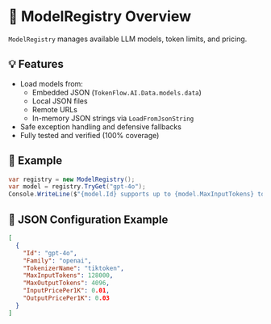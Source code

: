 # 🧩 ModelRegistry Overview

`ModelRegistry` manages available LLM models, token limits, and pricing.

## 💡 Features

- Load models from:
  - Embedded JSON (`TokenFlow.AI.Data.models.data`)
  - Local JSON files
  - Remote URLs
  - In-memory JSON strings via `LoadFromJsonString`
- Safe exception handling and defensive fallbacks
- Fully tested and verified (100% coverage)

## 🧱 Example

```csharp
var registry = new ModelRegistry();
var model = registry.TryGet("gpt-4o");
Console.WriteLine($"{model.Id} supports up to {model.MaxInputTokens} tokens.");
```

## 🧪 JSON Configuration Example

```json
[
  {
    "Id": "gpt-4o",
    "Family": "openai",
    "TokenizerName": "tiktoken",
    "MaxInputTokens": 128000,
    "MaxOutputTokens": 4096,
    "InputPricePer1K": 0.01,
    "OutputPricePer1K": 0.03
  }
]
```
